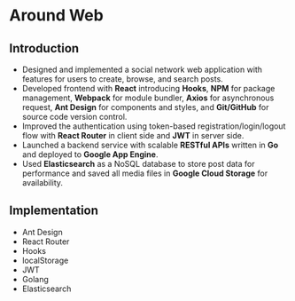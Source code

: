 # Around Web

## Introduction
* Designed and implemented a social network web application with features for users to create, browse, and search posts.
* Developed frontend with **React** introducing **Hooks**, **NPM** for package management, **Webpack** for module bundler, **Axios** for asynchronous request, **Ant Design** for components and styles, and **Git/GitHub** for source code version control.
* Improved the authentication using token-based registration/login/logout flow with **React Router** in client side and **JWT** in server side.
* Launched a backend service with scalable **RESTful APIs** written in **Go** and deployed to **Google App Engine**.
* Used **Elasticsearch** as a NoSQL database to store post data for performance and saved all media files in **Google Cloud Storage** for availability.

## Implementation
* Ant Design
* React Router
* Hooks
* localStorage
* JWT
* Golang
* Elasticsearch
